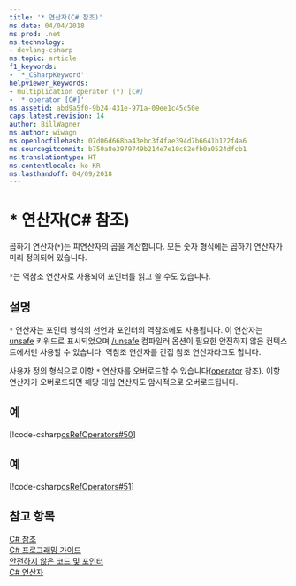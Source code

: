 ```yaml
---
title: '* 연산자(C# 참조)'
ms.date: 04/04/2018
ms.prod: .net
ms.technology:
- devlang-csharp
ms.topic: article
f1_keywords:
- '*_CSharpKeyword'
helpviewer_keywords:
- multiplication operator (*) [C#]
- '* operator [C#]'
ms.assetid: abd9a5f0-9b24-431e-971a-09ee1c45c50e
caps.latest.revision: 14
author: BillWagner
ms.author: wiwagn
ms.openlocfilehash: 07d06d668ba43ebc3f4fae394d7b6641b122f4a6
ms.sourcegitcommit: b750a8e3979749b214e7e10c82efb0a0524dfcb1
ms.translationtype: HT
ms.contentlocale: ko-KR
ms.lasthandoff: 04/09/2018
---
```

# <a name="-operator-c-reference"></a>* 연산자(C# 참조)
곱하기 연산자(`*`)는 피연산자의 곱을 계산합니다. 모든 숫자 형식에는 곱하기 연산자가 미리 정의되어 있습니다.  

`*`는 역참조 연산자로 사용되어 포인터를 읽고 쓸 수도 있습니다.
  
## <a name="remarks"></a>설명  
 `*` 연산자는 포인터 형식의 선언과 포인터의 역참조에도 사용됩니다. 이 연산자는 [unsafe](../../../csharp/language-reference/keywords/unsafe.md) 키워드로 표시되었으며 [/unsafe](../../../csharp/language-reference/compiler-options/unsafe-compiler-option.md) 컴파일러 옵션이 필요한 안전하지 않은 컨텍스트에서만 사용할 수 있습니다.  역참조 연산자를 간접 참조 연산자라고도 합니다.  
  
 사용자 정의 형식으로 이항 `*` 연산자를 오버로드할 수 있습니다([operator](../../../csharp/language-reference/keywords/operator.md) 참조). 이항 연산자가 오버로드되면 해당 대입 연산자도 암시적으로 오버로드됩니다.  
  
## <a name="example"></a>예  
 [!code-csharp[csRefOperators#50](../../../csharp/language-reference/operators/codesnippet/CSharp/multiplication-operator_1.cs)]  
  
## <a name="example"></a>예  
 [!code-csharp[csRefOperators#51](../../../csharp/language-reference/operators/codesnippet/CSharp/multiplication-operator_2.cs)]  
  
## <a name="see-also"></a>참고 항목  
 [C# 참조](../../../csharp/language-reference/index.md)  
 [C# 프로그래밍 가이드](../../../csharp/programming-guide/index.md)  
 [안전하지 않은 코드 및 포인터](../../../csharp/programming-guide/unsafe-code-pointers/index.md)  
 [C# 연산자](../../../csharp/language-reference/operators/index.md)
